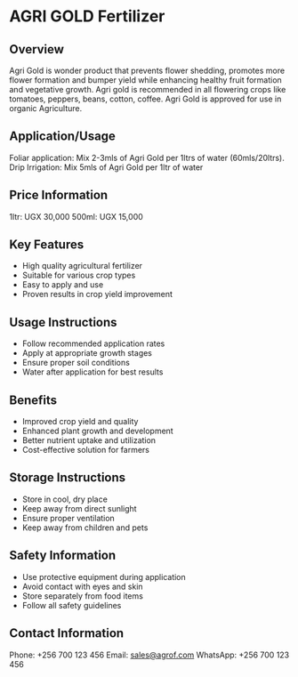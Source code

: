 # AGRI GOLD Fertilizer

## Overview
Agri Gold is wonder product that prevents flower shedding, promotes more flower formation and bumper yield while enhancing healthy fruit formation and vegetative growth. Agri gold is recommended in all flowering crops like tomatoes, peppers, beans, cotton, coffee. Agri Gold is approved for use in organic Agriculture.

## Application/Usage
Foliar application: Mix 2-3mls of Agri Gold per 1ltrs of water (60mls/20ltrs). Drip Irrigation: Mix 5mls of Agri Gold per 1ltr of water

## Price Information
1ltr: UGX 30,000
500ml: UGX 15,000

## Key Features
- High quality agricultural fertilizer
- Suitable for various crop types
- Easy to apply and use
- Proven results in crop yield improvement

## Usage Instructions
- Follow recommended application rates
- Apply at appropriate growth stages
- Ensure proper soil conditions
- Water after application for best results

## Benefits
- Improved crop yield and quality
- Enhanced plant growth and development
- Better nutrient uptake and utilization
- Cost-effective solution for farmers

## Storage Instructions
- Store in cool, dry place
- Keep away from direct sunlight
- Ensure proper ventilation
- Keep away from children and pets

## Safety Information
- Use protective equipment during application
- Avoid contact with eyes and skin
- Store separately from food items
- Follow all safety guidelines

## Contact Information
Phone: +256 700 123 456
Email: sales@agrof.com
WhatsApp: +256 700 123 456
